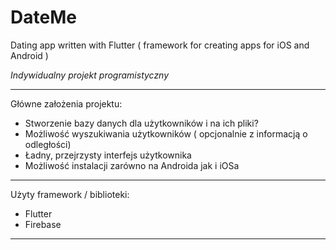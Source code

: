 # DateMe
Dating app written with Flutter ( framework for creating apps for iOS and Android )

_Indywidualny projekt programistyczny_

---

Główne założenia projektu:
* Stworzenie bazy danych dla użytkowników i na ich pliki?
* Możliwość wyszukiwania użytkowników ( opcjonalnie z informacją o odległości)
* Ładny, przejrzysty interfejs użytkownika
* Możliwość instalacji zarówno na Androida jak i iOSa

---

Użyty framework / biblioteki:
* Flutter
* Firebase
---
